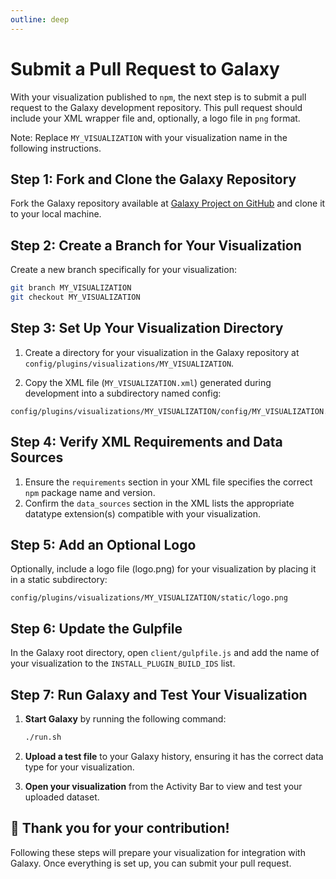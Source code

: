 ```yaml
---
outline: deep
---
```


# Submit a Pull Request to Galaxy

With your visualization published to `npm`, the next step is to submit a pull request to the Galaxy development repository. This pull request should include your XML wrapper file and, optionally, a logo file in `png` format.

Note: Replace `MY_VISUALIZATION` with your visualization name in the following instructions.

## Step 1: Fork and Clone the Galaxy Repository

Fork the Galaxy repository available at [Galaxy Project on GitHub](https://github.com/galaxyproject/galaxy) and clone it to your local machine.

## Step 2: Create a Branch for Your Visualization

Create a new branch specifically for your visualization:

```bash
git branch MY_VISUALIZATION
git checkout MY_VISUALIZATION
```

## Step 3: Set Up Your Visualization Directory

1. Create a directory for your visualization in the Galaxy repository at `config/plugins/visualizations/MY_VISUALIZATION`.

2. Copy the XML file (`MY_VISUALIZATION.xml`) generated during development into a subdirectory named config:

```plaintext
config/plugins/visualizations/MY_VISUALIZATION/config/MY_VISUALIZATION.xml
```

## Step 4: Verify XML Requirements and Data Sources

1. Ensure the `requirements` section in your XML file specifies the correct `npm` package name and version.
2. Confirm the `data_sources` section in the XML lists the appropriate datatype extension(s) compatible with your visualization.

## Step 5: Add an Optional Logo

Optionally, include a logo file (logo.png) for your visualization by placing it in a static subdirectory:

```plaintext
config/plugins/visualizations/MY_VISUALIZATION/static/logo.png
```

## Step 6: Update the Gulpfile

In the Galaxy root directory, open `client/gulpfile.js` and add the name of your visualization to the `INSTALL_PLUGIN_BUILD_IDS` list.

## Step 7: Run Galaxy and Test Your Visualization

1. **Start Galaxy** by running the following command:

    ```bash
    ./run.sh
    ```

2. **Upload a test file**  to your Galaxy history, ensuring it has the correct data type for your visualization.

3. **Open your visualization** from the Activity Bar to view and test your uploaded dataset.

## :tada: Thank you for your contribution!

Following these steps will prepare your visualization for integration with Galaxy. Once everything is set up, you can submit your pull request.